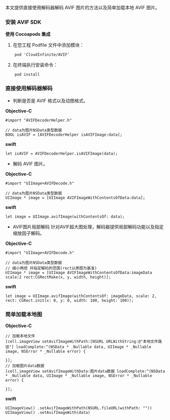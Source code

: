 
本文提供直接使用解码器解码 AVIF 图片的方法以及简单加载本地 AVIF 图片。

### 安装 AVIF SDK

**使用 Cocoapods 集成**

1. 在您工程 Podfile 文件中添加模块：
```
    pod 'CloudInfinite/AVIF'
```
2. 在终端执行安装命令：
```
    pod install
```

### 直接使用解码器解码
- 判断是否是 AVIF 格式以及动图格式。

**Objective-C**
```
#import "AVIFDecoderHelper.h"

// data为图片NSData类型数据
BOOL isAVIF = [AVIFDecoderHelper isAVIFImage:data];
```
**swift**
```
let isAVIF = AVIFDecoderHelper.isAVIFImage(data);
```

- 解码 AVIF 图片。

**Objective-C**
```
#import "UIImage+AVIFDecode.h"

// data为图片NSData类型数据
UIImage * image = [UIImage AVIFImageWithContentsOfData:data];
```
**swift**
```
let image = UIImage.avifImage(withContentsOf: data);
```

- AVIF图片局部解码
针对AVIF超大图处理，解码器提供局部解码功能以及指定缩放因子解码。

**Objective-C**
```
#import "UIImage+AVIFDecode.h"

// data为图片NSData类型数据
// 缩小两倍 并指定解码的范围(rect以原图为基准)
UIImage * image = [UIImage AVIFImageWithContentsOfData:imageData scale:2 rect:CGRectMake(x, y, width, height)];
```

**swift**
```
let image = UIImage.avifImage(withContentsOf: imageData, scale: 2, rect: CGRect.init(x: 0, y: 0, width: 100, height: 100));
```

### 简单加载本地图

**Objective-C**
```
// 加载本地文件
[cell.imageView setAvifImageWithPath:[NSURL URLWithString:@"本地文件路径"] loadComplete:^(NSData * _Nullable data, UIImage * _Nullable image, NSError * _Nullable error) {
        
}];
// 加载图片data数据
[cell.imageView setAvifImageWithData:图片data数据 loadComplete:^(NSData * _Nullable data, UIImage * _Nullable image, NSError * _Nullable error) {
        
}];
```

**swift**
```
UIImageView() .setAvifImageWithPath(NSURL.fileURL(withPath: ""))
UIImageView() .setAvifImageWith(data)
```